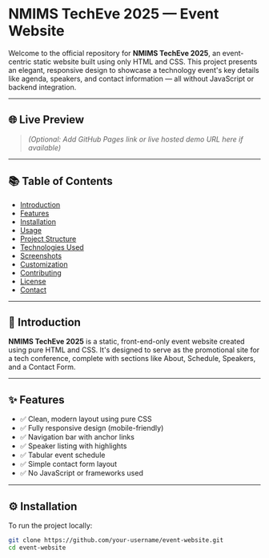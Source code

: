 # NMIMS TechEve 2025 — Event Website

Welcome to the official repository for **NMIMS TechEve 2025**, an event-centric static website built using only HTML and CSS. This project presents an elegant, responsive design to showcase a technology event's key details like agenda, speakers, and contact information — all without JavaScript or backend integration.

---

## 🌐 Live Preview

> *(Optional: Add GitHub Pages link or live hosted demo URL here if available)*

---

## 📚 Table of Contents

- [Introduction](#introduction)
- [Features](#features)
- [Installation](#installation)
- [Usage](#usage)
- [Project Structure](#project-structure)
- [Technologies Used](#technologies-used)
- [Screenshots](#screenshots)
- [Customization](#customization)
- [Contributing](#contributing)
- [License](#license)
- [Contact](#contact)

---

## 📖 Introduction

**NMIMS TechEve 2025** is a static, front-end-only event website created using pure HTML and CSS. It's designed to serve as the promotional site for a tech conference, complete with sections like About, Schedule, Speakers, and a Contact Form.

---

## ✨ Features

- ✅ Clean, modern layout using pure CSS
- ✅ Fully responsive design (mobile-friendly)
- ✅ Navigation bar with anchor links
- ✅ Speaker listing with highlights
- ✅ Tabular event schedule
- ✅ Simple contact form layout
- ✅ No JavaScript or frameworks used

---

## ⚙️ Installation

To run the project locally:

```bash
git clone https://github.com/your-username/event-website.git
cd event-website
